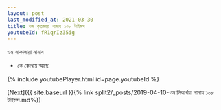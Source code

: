 ```yaml
---
layout: post
last_modified_at: 2021-03-30
title: ওম কৃতজ্ঞায় নামায ১০৮ টাইমস
youtubeId: fR1qrIz35ig
---
```

 
 
 ওম সাকালায়া নামায  
 
 -  কে কোথায় আছে 
 
  
 
  
 
 
 
 
 
 


{% include youtubePlayer.html id=page.youtubeId %}
 
[Next]({{ site.baseurl }}{% link  split2/_posts/2019-04-10-ওম সিদ্ধার্থয়া নামায ১০৮ টাইমস.md%})
 
